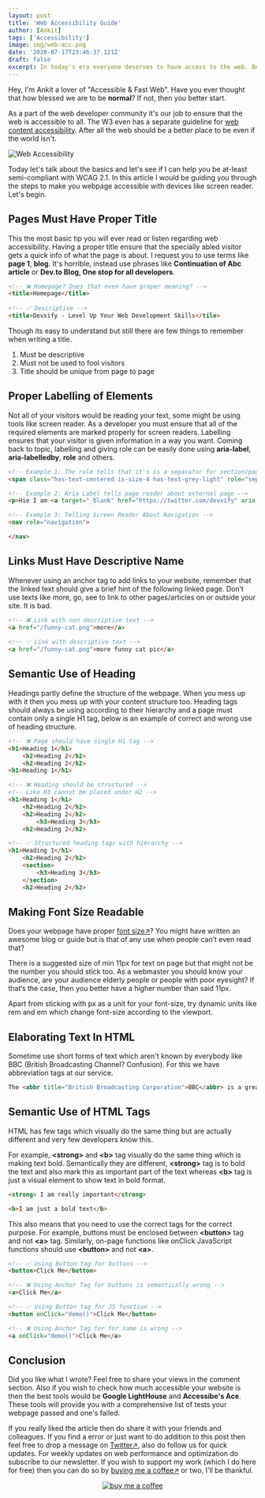 ```yaml
---
layout: post
title: 'Web Accessibility Guide'
author: [Ankit]
tags: ['Accessibility']
image: img/web-acc.png
date: '2020-07-17T23:46:37.121Z'
draft: false
excerpt: In today's era everyone deserves to have access to the web. Being a developer, one must know the guidelines to create easily accessible webpages.
---
```


Hey, I'm Ankit a lover of "Accessible & Fast Web". Have you ever thought that how blessed we are to be **normal**?
If not, then you better start. 

As a part of the web developer community it's our job to ensure that the web is accessible to all. The W3 even has a separate guideline for  [web content accessibility](https://www.w3.org/WAI/standards-guidelines/wcag/#:~:text=WCAG%202.0%20and%20WCAG%202.1%20are%20stable%2C%20referenceable%20technical%20standards,A%2C%20AA%2C%20and%20AAA.). After all the web should be a better place to be even if the world isn't.

![Web Accessibility](https://dev-to-uploads.s3.amazonaws.com/i/8l5ycmba8i0kfgsf1t4w.png)

Today let's talk about the basics and let's see if I can help you be at-least semi-compliant with WCAG 2.1. In this article I would be guiding you through the steps to make you webpage accessible with devices like screen reader. Let's begin.

## **Pages Must Have Proper Title**

This the most basic tip you will ever read or listen regarding web accessibility. Having a proper title ensure that the specially abled visitor gets a quick info of what the page is about. I request you to use terms like **page 1**, **blog**. It's horrible, instead use phrases like **Continuation of Abc article** or **Dev.to Blog, One stop for all developers**.

```html
<!-- ❌ Homepage? Does that even have proper meaning? -->
<title>Homepage</title>
               
<!-- ✅ Descriptive -->
<title>Devxify - Level Up Your Web Development Skills</tile>
``` 
Though its easy to understand but still there are few things to remember when writing a title.

1. Must be descriptive
2. Must not be used to fool visitors
3. Title should be unique from page to page

## **Proper Labelling of Elements**

Not all of your visitors would be reading your text, some might be using tools like screen reader. As a developer you must ensure that all of the required elements are marked properly for screen readers. Labelling ensures that your visitor is given information in a way you want. Coming back to topic, labelling and giving role can be easily done using **aria-label**, **aria-labelledby**, **role**  and others.

```html
<!-- Example 1: The role tells that it's is a separator for section/page -->
<span class="has-text-centered is-size-4 has-text-grey-light" role="separator">• • •</span>

<!-- Example 2: Aria Label tells page reader about external page -->
<p>Hie I am <a target="_blank" href="https://twitter.com/devxify" aria-label="Devxify Website">Devxify</a>, wbu</p>

<!-- Example 3: Telling Screen Reader About Navigation -->
<nav role="navigation">

</nav>
```

## **Links Must Have Descriptive Name**

Whenever using an anchor tag to add links to your website, remember that the linked text should give a brief hint of the following linked page. Don’t use texts like more, go, see to link to other pages/articles on or outside your site. It is bad.

```html
<!-- ❌ Link with non descriptive text -->
<a href="/funny-cat.png">more</a>
               
<!-- ✅ Link with descriptive text -->
<a href="/funny-cat.png">more funny cat pic</a>
``` 
## **Semantic Use of Heading**

Headings partly define the structure of the webpage. When you mess up with it then you mess up with your content structure too. Heading tags should always be using according to their hierarchy and a page must contain only a single H1 tag, below is an example of correct and wrong use of heading structure.

```html
<!-- ❌ Page should have single H1 tag -->
<h1>Heading 1</h1>
    <h2>Heading 2</h2>
    <h2>Heading 2</h2>
<h1>Heading 1</h1>

<!-- ❌ Heading should be structured -->
<!-- Like H3 cannot be placed under H2 -->
<h1>Heading 1</h1>
    <h2>Heading 2</h2>
    <h2>Heading 2</h2>
        <h3>Heading 3</h3>
    <h2>Heading 2</h2> 

<!-- ✅ Structured heading tags with hierarchy -->            
<h1>Heading 1</h1>
    <h2>Heading 2</h2>
    <section>
        <h3>Heading 3</h3>
    </section>
    <h2>Heading 2</h2> 
```
## **Making Font Size Readable**

Does your webpage have proper [font size↗](https://learnui.design/blog/mobile-desktop-website-font-size-guidelines.html)? You might have written an awesome blog or guide but is that of any use when people can’t even read that?

There is a suggested size of min 11px for text on page but that might not be the number you should stick too. As a webmaster you should know your audience, are your audience elderly people or people with poor eyesight? If that’s the case, then you better have a higher number than said 11px.

Apart from sticking with px as a unit for your font-size, try dynamic units like rem and em which change font-size according to the viewport.

## **Elaborating Text In HTML**

Sometime use short forms of text which aren't known by everybody like BBC (British Broadcasting Channel? Confusion). For this we have abbreviation tags at our service.

```html
The <abbr title="British Broadcasting Corporation">BBC</abbr> is a great platform.
```
## **Semantic Use of HTML Tags**

HTML has few tags which visually do the same thing but are actually different and very few developers know this.

For example, **&lt;strong>** and **&lt;b>** tag visually do the same thing which is making text bold. Semantically they are different, **&lt;strong>** tag is to bold the text and also mark this as important part of the text whereas **&lt;b>** tag is just a visual element to show text in bold format.

```html
<strong> I am really important</strong>

<b>I am just a bold text</b>
```
This also means that you need to use the correct tags for the correct purpose. For example, buttons must be enclosed between **&lt;button>** tag and not **&lt;a>** tag. Similarly, on-page functions like onClick JavaScript functions should use **&lt;button>** and not **&lt;a>**.

```html
<!-- ✅ Using Button tag for buttons -->
<button>Click Me</button>

<!-- ❌ Using Anchor Tag for buttons is semantically wrong -->
<a>Click Me</a>

<!-- ✅ Using Button tag for JS function -->
<button onClick="demo()">Click Me</button>

<!-- ❌ Using Anchor Tag for for same is wrong -->
<a onClick="demo()">Click Me</a>
```

## **Conclusion**

Did you like what I wrote? Feel free to share your views in the comment section. Also if you wish to check how much accessible your website is then the best tools would be **Google LightHouse** and **Accessibe's Ace**. These tools will provide you with a comprehensive list of tests your webpage passed and one's failed.

If you really liked the article then do share it with your friends and colleagues. If you find a error or just want to do addition to this post then feel free to drop a message on [Twitter↗](https://twitter.com/devxify), also do follow us for quick updates. For weekly updates on web performance and optimization do subscribe to our newsletter. If you wish to support my work (which I do here for free) then you can do so by [buying me a coffee↗](https://www.buymeacoffee.com/Devxify) or two, I'll be thankful.

<p style="text-align:center">
<a href="https://www.buymeacoffee.com/Devxify" rel="noreferrer nofollow" target="_blank"><img alt="buy me a coffee" src="https://devstorage.b-cdn.net/bmc.svg"></a>
</p>
<!--Comments System-->
<script src="https://utteranc.es/client.js" data-repo="Devxify/devxify-comment" data-issue-term="pathname" data-theme="github-light" crossorigin="anonymous" async>
</script>
